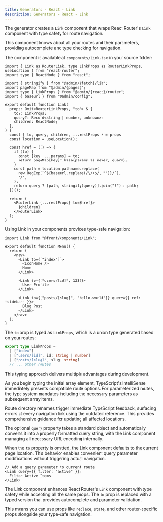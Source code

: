```yaml
---
title: Generators - React - Link
description: Generators - React - Link
---
```


The generator creates a `Link` component that wraps React Router's `Link` component
with type safety for route navigation.

This component knows about all your routes and their parameters,
providing autocomplete and type checking for navigation.

The component is available at `components/Link.tsx` in your source folder:

```tsx [components/Link.tsx]
import { Link as RouterLink, type LinkProps as RouterLinkProps, useLocation } from "react-router";
import type { ReactNode } from "react";

import { stringify } from "@admin/{fetch}/lib";
import pageMap from "@admin/{pages}";
import type { LinkProps } from "@admin/{react}/router";
import { baseurl } from "@admin/config";

export default function Link(
  props: Omit<RouterLinkProps, "to"> & {
    to?: LinkProps;
    query?: Record<string | number, unknown>;
    children: ReactNode;
  },
) {
  const { to, query, children, ...restProps } = props;
  const location = useLocation();

  const href = (() => {
    if (to) {
      const [key, ...params] = to;
      return pageMap[key]?.base(params as never, query);
    }
    const path = location.pathname.replace(
      new RegExp(`^${baseurl.replace(/\/+$/, "")}/`),
      "/",
    );
    return query ? [path, stringify(query)].join("?") : path;
  })();

  return (
    <RouterLink {...restProps} to={href}>
      {children}
    </RouterLink>
  );
}
```

Using Link in your components provides type-safe navigation:

```tsx [components/menu.tsx]
import Link from "@front/components/Link";

export default function Menu() {
  return (
    <nav>
      <Link to={["index"]}>
        <IconHome />
        Home
      </Link>

      <Link to={["users/[id]", 123]}>
        User Profile
      </Link>

      <Link to={["posts/[slug]", "hello-world"]} query={{ ref: "sidebar" }}>
        Blog Post
      </Link>
    </nav>
  );
}
```

The `to` prop is typed as `LinkProps`,
which is a union type generated based on your routes:

```ts
export type LinkProps =
  | ["index"]
  | ["users/[id]", id: string | number]
  | ["posts/[slug]", slug: string]
  // ... other routes
```

This typing approach delivers multiple advantages during development.

As you begin typing the initial array element, TypeScript's IntelliSense immediately presents compatible route options.
For parameterized routes, the type system mandates including the necessary parameters as subsequent array items.

Route directory renames trigger immediate TypeScript feedback,
surfacing errors at every navigation link using the outdated reference.
This provides comprehensive guidance for updating all affected locations.

The optional `query` property takes a standard object and automatically converts it into a properly formatted query string,
with the Link component managing all necessary URL encoding internally.

When the `to` property is omitted, the Link component defaults to the current page location.
This behavior enables convenient query parameter modifications without triggering actual navigation.

```tsx
// Add a query parameter to current route
<Link query={{ filter: "active" }}>
  Filter Active Items
</Link>
```

The Link component enhances React Router's `Link` component with type safety
while accepting all the same props. The `to` prop is replaced with a typed version
that provides autocomplete and parameter validation.

This means you can use props like `replace`, `state`,
and other router-specific props alongside your type-safe navigation.

